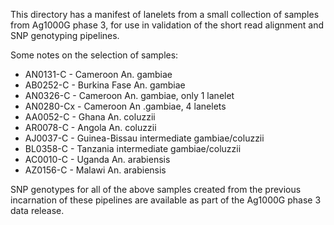 This directory has a manifest of lanelets from a small collection of
samples from Ag1000G phase 3, for use in validation of the short read
alignment and SNP genotyping pipelines.

Some notes on the selection of samples:

* AN0131-C - Cameroon An. gambiae
* AB0252-C - Burkina Fase An. gambiae
* AN0326-C - Cameroon An. gambiae, only 1 lanelet
* AN0280-Cx - Cameroon An .gambiae, 4 lanelets
* AA0052-C - Ghana An. coluzzii
* AR0078-C - Angola An. coluzzii
* AJ0037-C - Guinea-Bissau intermediate gambiae/coluzzii
* BL0358-C - Tanzania intermediate gambiae/coluzzii
* AC0010-C - Uganda An. arabiensis 
* AZ0156-C - Malawi An. arabiensis

SNP genotypes for all of the above samples created from the previous
incarnation of these pipelines are available as part of the Ag1000G
phase 3 data release.
